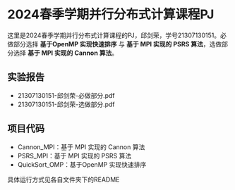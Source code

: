 # 2024春季学期并行分布式计算课程PJ

这里是2024春季学期并行分布式计算课程的PJ，邱剑荣，学号21307130151。必做部分选择 **基于OpenMP 实现快速排序** 与 **基于 MPI 实现的 PSRS 算法**，选做部分选择 **基于 MPI 实现的 Cannon 算法**。

## 实验报告
- 21307130151-邱剑荣-必做部分.pdf
- 21307130151-邱剑荣-选做部分.pdf

## 项目代码
- Cannon_MPI：基于 MPI 实现的 Cannon 算法
- PSRS_MPI：基于 MPI 实现的 PSRS 算法
- QuickSort_OMP：基于OpenMP 实现快速排序

具体运行方式见各自文件夹下的README



